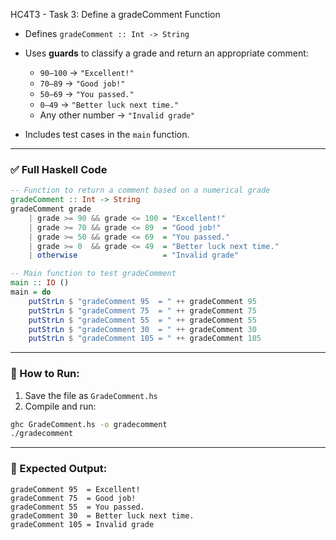 HC4T3 - Task 3: Define a gradeComment Function

* Defines `gradeComment :: Int -> String`
* Uses **guards** to classify a grade and return an appropriate comment:

  * `90–100` → `"Excellent!"`
  * `70–89` → `"Good job!"`
  * `50–69` → `"You passed."`
  * `0–49` → `"Better luck next time."`
  * Any other number → `"Invalid grade"`
* Includes test cases in the `main` function.

---

### ✅ Full Haskell Code

```haskell
-- Function to return a comment based on a numerical grade
gradeComment :: Int -> String
gradeComment grade
    | grade >= 90 && grade <= 100 = "Excellent!"
    | grade >= 70 && grade <= 89  = "Good job!"
    | grade >= 50 && grade <= 69  = "You passed."
    | grade >= 0  && grade <= 49  = "Better luck next time."
    | otherwise                   = "Invalid grade"

-- Main function to test gradeComment
main :: IO ()
main = do
    putStrLn $ "gradeComment 95  = " ++ gradeComment 95
    putStrLn $ "gradeComment 75  = " ++ gradeComment 75
    putStrLn $ "gradeComment 55  = " ++ gradeComment 55
    putStrLn $ "gradeComment 30  = " ++ gradeComment 30
    putStrLn $ "gradeComment 105 = " ++ gradeComment 105
```

---

### 🏃 How to Run:

1. Save the file as `GradeComment.hs`
2. Compile and run:

```bash
ghc GradeComment.hs -o gradecomment
./gradecomment
```

---

### 🧾 Expected Output:

```
gradeComment 95  = Excellent!
gradeComment 75  = Good job!
gradeComment 55  = You passed.
gradeComment 30  = Better luck next time.
gradeComment 105 = Invalid grade
```

